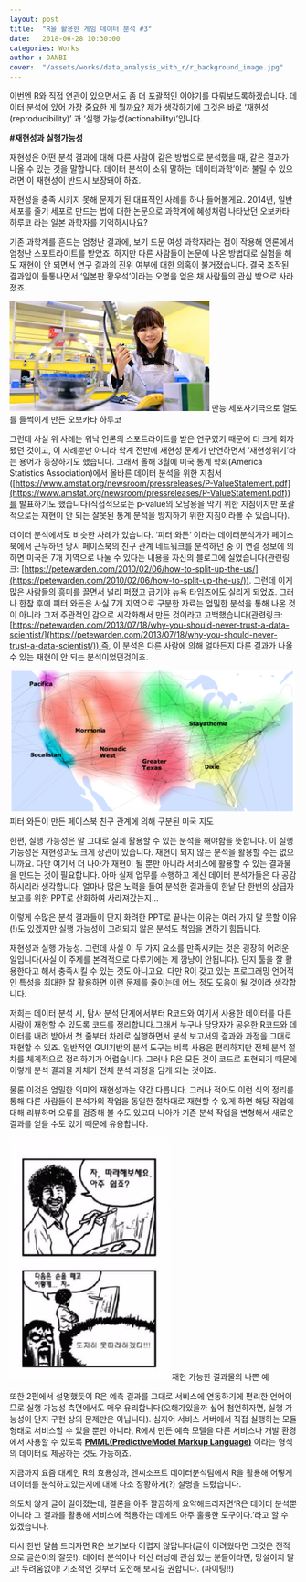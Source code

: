 ```yaml
---
layout: post
title:  "R을 활용한 게임 데이터 분석 #3"
date:   2018-06-28 10:30:00
categories: Works
author : DANBI
cover:  "/assets/works/data_analysis_with_r/r_background_image.jpg"
---
```


이번엔 R와 직접 연관이 있으면서도 좀 더 포괄적인 이야기를 다뤄보도록하겠습니다. 데이터 분석에 있어 가장 중요한 게 뭘까요? 제가 생각하기에 그것은 바로 ‘재현성(reproducibility)’ 과 ‘실행 가능성(actionability)’입니다.

**#재현성과 실행가능성**  

재현성은 어떤 분석 결과에 대해 다른 사람이 같은 방법으로 분석했을 때, 같은 결과가 나올 수 있는 것을 말합니다. 데이터 분석이 소위 말하는 ‘데이터과학’이라 불릴 수 있으려면 이 재현성이 반드시 보장돼야 하죠.

재현성을 충족 시키지 못해 문제가 된 대표적인 사례를 하나 들어볼게요. 2014년, 일반 세포를 줄기 세포로 만드는 법에 대한 논문으로 과학계에 혜성처럼 나타났던 오보카타 하루코 라는 일본 과학자를 기억하시나요?

기존 과학계를 흔드는 엄청난 결과에, 보기 드문 여성 과학자라는 점이 작용해 언론에서 엄청난 스포트라이트를 받았죠. 하지만 다른 사람들이 논문에 나온 방법대로 실험을 해도 재현이 안 되면서 연구 결과의 진위 여부에 대한 의혹이 불거졌습니다. 결국 조작된 결과임이 들통나면서 ‘일본판 황우석’이라는 오명을 얻은 채 사람들의 관심 밖으로 사라졌죠.

  

![](/assets/works/data_analysis_with_r/image_11.png)
만능 세포사기극으로 열도를 들썩이게 만든 오보카타 하루코

그런데 사실 위 사례는 워낙 언론의 스포트라이트를 받은 연구였기 때문에 더 크게 회자됐던 것이고, 이 사례뿐만 아니라 학계 전반에 재현성 문제가 만연하면서 ‘재현성위기’라는 용어가 등장하기도 했습니다. 그래서 올해 3월에 미국 통계 학회(America Statistics Association)에서 올바른 데이터 분석을 위한 지침서([https://www.amstat.org/newsroom/pressreleases/P-ValueStatement.pdf](https://www.amstat.org/newsroom/pressreleases/P-ValueStatement.pdf))를 발표하기도 했습니다(직접적으로는 p-value의 오남용을 막기 위한 지침이지만 포괄적으로는 재현이 안 되는 잘못된 통계 분석을 방지하기 위한 지침이라볼 수 있습니다). 

데이터 분석에서도 비슷한 사례가 있습니다. ‘피터 와든’ 이라는 데이터분석가가 페이스북에서 근무하던 당시 페이스북의 친구 관계 네트워크를 분석하던 중 이 연결 정보에 의하면 미국은 7개 지역으로 나눌 수 있다는 내용을 자신의 블로그에 실었습니다(관련링크:  [https://petewarden.com/2010/02/06/how-to-split-up-the-us/](https://petewarden.com/2010/02/06/how-to-split-up-the-us/)). 그런데 이게 많은 사람들의 흥미를 끌면서 널리 퍼졌고 급기야 뉴욕 타임즈에도 실리게 되었죠. 그러나 한참 후에 피터 와든은 사실 7개 지역으로 구분한 자료는 엄밀한 분석을 통해 나온 것이 아니라 그저 주관적인 감으로 시각화해서 만든 것이라고 고백했습니다(관련링크:  [https://petewarden.com/2013/07/18/why-you-should-never-trust-a-data-scientist/](https://petewarden.com/2013/07/18/why-you-should-never-trust-a-data-scientist/)).즉, 이 분석은 다른 사람에 의해 얼마든지 다른 결과가 나올 수 있는 재현이 안 되는 분석이었던것이죠.

![](/assets/works/data_analysis_with_r/image_12.png)
피터 와든이 만든 페이스북 친구 관계에 의해 구분된 미국 지도
 
한편, 실행 가능성은 말 그대로 실제 활용할 수 있는 분석을 해야함을 뜻합니다. 이 실행 가능성은 재현성과도 크게 상관이 있습니다. 재현이 되지 않는 분석을 활용할 수는 없으니까요. 다만 여기서 더 나아가 재현이 될 뿐만 아니라 서비스에 활용할 수 있는 결과물을 만드는 것이 필요합니다. 아마 실제 업무를 수행하고 계신 데이터 분석가들은 다 공감하시리라 생각합니다. 얼마나 많은 노력을 들여 분석한 결과들이 한낱 단 한번의 상급자 보고를 위한 PPT로 산화하여 사라져갔는지…

이렇게 수많은 분석 결과들이 단지 화려한 PPT로 끝나는 이유는 여러 가지 말 못할 이유(!)도 있겠지만 실행 가능성이 고려되지 않은 분석도 책임을 면하기 힘듭니다.
  
재현성과 실행 가능성. 그런데 사실 이 두 가지 요소를 만족시키는 것은 굉장히 어려운 일입니다(사실 이 주제를 본격적으로 다루기에는 제 깜냥이 안됩니다). 단지 툴을 잘 활용한다고 해서 충족시킬 수 있는 것도 아니고요. 다만 R이 갖고 있는 프로그래밍 언어적인 특성을 최대한 잘 활용하면 이런 문제를 줄이는데 어느 정도 도움이 될 것이라 생각합니다.
  
저희는 데이터 분석 시, 탐사 분석 단계에서부터 R코드와 여기서 사용한 데이터를 다른 사람이 재현할 수 있도록 코드를 정리합니다.그래서 누구나 담당자가 공유한 R코드와 데이터를 내려 받아서 첫 줄부터 차례로 실행하면서 분석 보고서의 결과와 과정을 그대로 재현할 수 있죠. 일반적인 GUI기반의 분석 도구는 비록 사용은 편리하지만 전체 분석 절차를 체계적으로 정리하기가 어렵습니다. 그러나 R은 모든 것이 코드로 표현되기 때문에 이렇게 분석 결과물 자체가 전체 분석 과정을 담게 되는 것이죠.

물론 이것은 엄밀한 의미의 재현성과는 약간 다릅니다. 그러나 적어도 이런 식의 정리를 통해 다른 사람들이 분석가의 작업을 동일한 절차대로 재현할 수 있게 하면 해당 작업에 대해 리뷰하며 오류를 검증해 볼 수도 있고더 나아가 기존 분석 작업을 변형해서 새로운 결과를 얻을 수도 있기 때문에 유용합니다.

![](/assets/works/data_analysis_with_r/image_13.png)
재현 가능한 결과물의 나쁜 예

또한 2편에서 설명했듯이 R은 예측 결과를 그대로 서비스에 연동하기에 편리한 언어이므로 실행 가능성 측면에서도 매우 유리합니다(오해가있을까 싶어 첨언하자면, 실행 가능성이 단지 구현 상의 문제만은 아닙니다). 심지어 서비스 서버에서 직접 실행하는 모듈 형태로 서비스할 수 있을 뿐만 아니라, R에서 만든 예측 모델을 다른 서비스나 개발 환경에서 사용할 수 있도록  [**PMML(PredictiveModel Markup Language)**](https://en.wikipedia.org/wiki/Predictive_Model_Markup_Language) 이라는 형식의 데이터로 제공하는 것도 가능하죠.

지금까지 요즘 대세인 R의 효용성과, 엔씨소프트 데이터분석팀에서 R을 활용해 어떻게 데이터를 분석하고있는지에 대해 다소 장황하게(?) 설명을 드렸습니다.

의도치 않게 글이 길어졌는데, 결론을 아주 깔끔하게 요약해드리자면‘R은 데이터 분석뿐 아니라 그 결과를 활용해 서비스에 적용하는 데에도 아주 훌륭한 도구이다.’라고 할 수 있겠습니다. 

다시 한번 말씀 드리자면 R은 보기보다 어렵지 않답니다(글이 어려웠다면 그것은 전적으로 글쓴이의 잘못!). 데이터 분석이나 머신 러닝에 관심 있는 분들이라면, 망설이지 말고! 두려움없이! 기초적인 것부터 도전해 보시길 권합니다. (파이팅!!)
